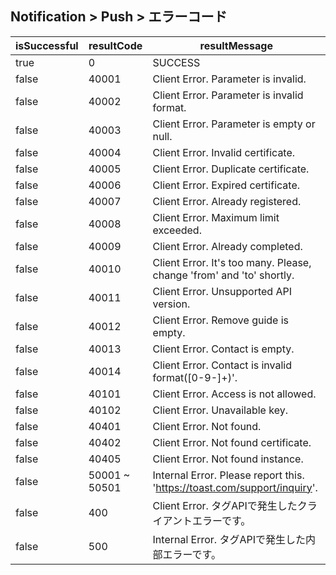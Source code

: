 ﻿## Notification > Push > エラーコード

| isSuccessful | resultCode    | resultMessage                                                |
| ------------ | ------------- | ------------------------------------------------------------ |
| true         | 0             | SUCCESS                                                      |
| false        | 40001         | Client Error. Parameter is invalid.                          |
| false        | 40002         | Client Error. Parameter is invalid format.                   |
| false        | 40003         | Client Error. Parameter is empty or null.                    |
| false        | 40004         | Client Error. Invalid certificate.                           |
| false        | 40005         | Client Error. Duplicate certificate.                         |
| false        | 40006         | Client Error. Expired certificate.                           |
| false        | 40007         | Client Error. Already registered.                            |
| false        | 40008         | Client Error. Maximum limit exceeded.                        |
| false        | 40009         | Client Error. Already completed.                             |
| false        | 40010         | Client Error. It's too many. Please, change 'from' and 'to' shortly. |
| false        | 40011         | Client Error. Unsupported API version.                       |
| false        | 40012         | Client Error. Remove guide is empty.                         |
| false        | 40013         | Client Error. Contact is empty.                              |
| false        | 40014         | Client Error. Contact is invalid format([0-9-]+)'.           |
| false        | 40101         | Client Error. Access is not allowed.                         |
| false        | 40102         | Client Error. Unavailable key.                               |
| false        | 40401         | Client Error. Not found.                                     |
| false        | 40402         | Client Error. Not found certificate.                         |
| false        | 40405         | Client Error. Not found instance.                            |
| false        | 50001 ~ 50501 | Internal Error. Please report this. 'https://toast.com/support/inquiry'. |
| false        | 400           | Client Error. タグAPIで発生したクライアントエラーです。     |
| false        | 500           | Internal Error. タグAPIで発生した内部エラーです。         |
